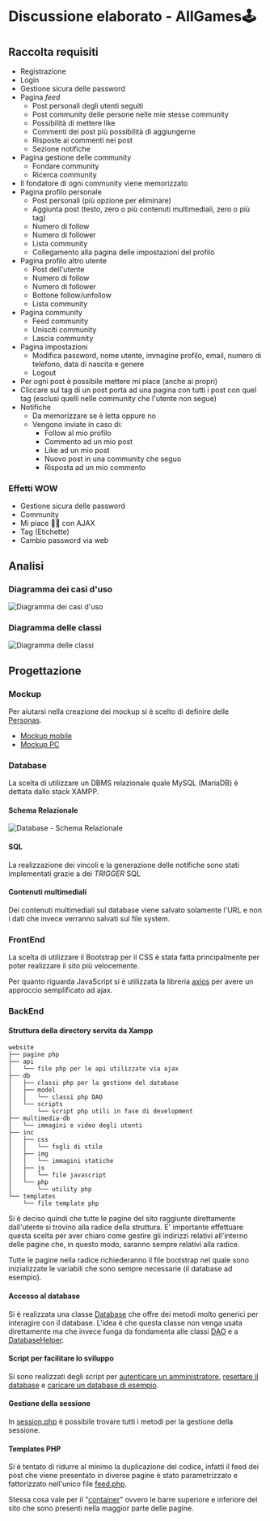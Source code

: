 # Discussione elaborato - **AllGames🕹️**

## Raccolta requisiti
- Registrazione
- Login
- Gestione sicura delle password
- Pagina *feed* 
    - Post personali degli utenti seguiti
    - Post community delle persone nelle mie stesse community
    - Possibilità di mettere like
    - Commenti dei post più possibilità di aggiungerne
    - Risposte ai commenti nei post
    - Sezione notifiche
- Pagina gestione delle community
    - Fondare community
    - Ricerca community
- Il fondatore di ogni community viene memorizzato
- Pagina profilo personale
    - Post personali (più opzione per eliminare)
    - Aggiunta post (testo, zero o più contenuti multimediali, zero o più tag)
    - Numero di follow
    - Numero di follower
    - Lista community
    - Collegamento alla pagina delle impostazioni del profilo
- Pagina profilo altro utente
    - Post dell'utente
    - Numero di follow
    - Numero di follower
    - Bottone follow/unfollow
    - Lista community
- Pagina community
    - Feed community
    - Unisciti community
    - Lascia community
- Pagina impostazioni
    - Modifica password, nome utente, immagine profilo, email, numero di telefono, data di nascita e genere
    - Logout
- Per ogni post è possibile mettere mi piace (anche ai propri)
- Cliccare sul tag di un post porta ad una pagina con tutti i post con quel tag (esclusi quelli nelle community che l'utente non segue)
- Notifiche
    - Da memorizzare se è letta oppure no
    - Vengono inviate in caso di:
        - Follow al mio profilo
        - Commento ad un mio post
        - Like ad un mio post
        - Nuovo post in una community che seguo
        - Risposta ad un mio commento

### Effetti WOW
- Gestione sicura delle password
- Community
- Mi piace 👍🏻 con AJAX
- Tag (Etichette)
- Cambio password via web

## Analisi
### Diagramma dei casi d'uso
![Diagramma dei casi d'uso](img/AllGames%20-%20Diagramma%20dei%20casi%20d'uso.png)

### Diagramma delle classi
![Diagramma delle classi](img/AllGames%20-%20Diagramma%20delle%20classi.png)

## Progettazione
### Mockup
Per aiutarsi nella creazione dei mockup si è scelto di definire delle [Personas](Personas.md).

- [Mockup mobile](img/Mockup-Mobile)
- [Mockup PC](img/Mockup-PC)

### Database
La scelta di utilizzare un DBMS relazionale quale MySQL (MariaDB) è dettata dallo stack XAMPP.

#### Schema Relazionale
![Database - Schema Relazionale](./img/db/Schema%20Relazionale.png)

#### SQL
La realizzazione dei vincoli e la generazione delle notifiche sono stati implementati grazie a dei *TRIGGER* SQL

#### Contenuti multimediali
Dei contenuti multimediali sul database viene salvato solamente l'URL e non i dati che invece verranno salvati sul file system.

### FrontEnd
La scelta di utilizzare il Bootstrap per il CSS è stata fatta principalmente per poter realizzare il sito più velocemente.

Per quanto riguarda JavaScript si è utilizzata la libreria [axios](https://axios-http.com) per avere un approccio semplificato ad ajax.


### BackEnd
#### Struttura della directory servita da Xampp
```
website
├── pagine php
├── api
│   └── file php per le api utilizzate via ajax
├── db
│   ├── classi php per la gestione del database
│   ├── model
│   │   └── classi php DAO
│   └── scripts
│       └── script php utili in fase di development
├── multimedia-db
│   └── immagini e video degli utenti
├── inc
│   ├── css
│   │   └── fogli di stile
│   ├── img
│   │   └── immagini statiche
│   ├── js
│   │   └── file javascript
│   └── php
│       └── utility php
└── templates
    └── file template php
```

Si è deciso quindi che tutte le pagine del sito raggiunte direttamente dall'utente si trovino alla radice della struttura. E' importante effettuare questa scelta per aver chiaro come gestire gli indirizzi relativi all'interno delle pagine che, in questo modo, saranno sempre relativi alla radice.

Tutte le pagine nella radice richiederanno il file bootstrap nel quale sono inizializzate le variabili che sono sempre necessarie (il database ad esempio).

#### Accesso al database
Si è realizzata una classe [Database](../website/db/Database.php) che offre dei metodi molto generici per interagire con il database. L'idea è che questa classe non venga usata direttamente ma che invece funga da fondamenta alle classi [DAO](../website/db/model) e a [DatabaseHelper](../website/db/DatabaseHelper.php).

#### Script per facilitare lo sviluppo
Si sono realizzati degli script per [autenticare un amministratore](../website/db/scripts/authenticateAdmin.php), [resettare il database](../website/db/scripts/resetDB.php) e [caricare un database di esempio](../website/db/scripts/loadSampleDB.php).

#### Gestione della sessione
In [session.php](../website/inc/php/session.php) è possibile trovare tutti i metodi per la gestione della sessione.

#### Templates PHP
Si è tentato di ridurre al minimo la duplicazione del codice, infatti il feed dei post che viene presentato in diverse pagine è stato parametrizzato e fattorizzato nell'unico file [feed.php](../website/templates/feed.php).

Stessa cosa vale per il "[container](../website/templates/container.php)" ovvero le barre superiore e inferiore del sito che sono presenti nella maggior parte delle pagine.
